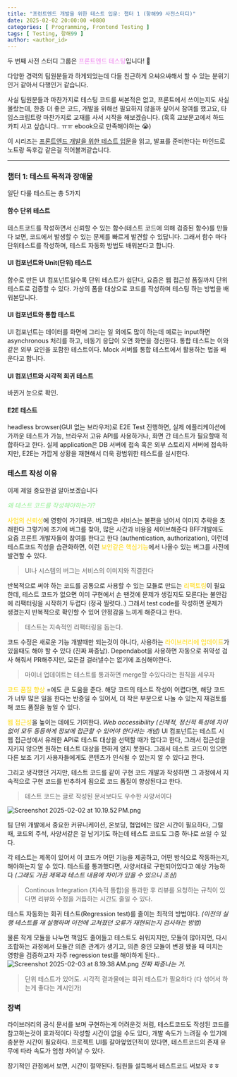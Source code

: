 ```yaml
---
title: "프런트엔드 개발을 위한 테스트 입문: 챕터 1 (항해99 사전스터디)"
date: 2025-02-02 20:00:00 +0800
categories: [ Programming, Frontend Testing ]
tags: [ Testing, 항해99 ]
author: <author_id>   
---
```

두 번째 사전 스터디 그룹은 <font color='violet'>프론트엔드 테스팅</font>입니다! 🥳

다양한 경력의 팀원분들과 하게되었는데 다들 친근하게 으쌰으쌰해서 할 수 있는 분위기인거 같아서 다행인거 같습니다.

사실 팀원분들과 마찬가지로 테스팅 코드를 써본적은 없고, 프론트에서 쓰이는지도 사실 몰랐는데, 한층 더 좋은 코드, 개발을 위해선
필요하지 않을까 싶어서 참여를 했고요, 타입스크립트랑 마찬가지로 교재를 사서 시작을 해보겠습니다. (흑흑 교보문고에서 하드카피 사고 싶습니다.. ㅠㅠ ebook으로 만족해야하는 😭)

이 시리즈는 [프론트엔드 개발을 위한 테스트 입문](https://product.kyobobook.co.kr/detail/S000213500949)을 읽고, 발표를 준비한다는 마인드로 노트랑 독후감 같은걸 적어볼꺼같습니다.

---

### 챕터 1:  테스트 목적과 장애물

일단 다룰 테스트는 총 5가지

#### 함수 단위 테스트
테스트코드를 작성하면서 신뢰할 수 있는 함수(테스트 코드에 의해 검증된 함수)를 만들다 보면, 코드에서 발생할 수 있는 문제를 빠르게 발견할 수 있답니다.
그래서 함수 마다 단위테스트를 작성하며, 테스트 자동화 방법도 배워본다고 합니다.

#### UI 컴포넌트와 Unit(단위) 테스트
함수로 만든 UI 컴포넌트일수록 단위 테스트가 쉽단다, 요즘은 웹 접근성 품질까지 단위 테스트로 검증할 수 있다. 가상의 폼을 대상으로 코드를 작성하며 테스팅 하는 방법을 배워본답니다.

#### UI 컴포넌트와 통합 테스트
UI 컴포넌트는 데이터를 화면에 그리는 일 외에도 많이 하는데 예로는 input하면 asynchronous 처리를 하고, 비동기 응답이 오면 화면을 갱신한다. 통합 테스트는 이와 같은 외부 요인을 포함한 테스트이다.
Mock 서버를 통합 테스트에서 활용하는 법을 배운다고 합니다.

#### UI 컴포넌트와 시각적 회귀 테스트
바뀐거 눈으로 확인.

#### E2E 테스트
headless browser(GUI 없는 브라우저)로 E2E Test 진행하면, 실제 에플리케이션에 가까운 테스트가 가능, 브라우저 고유 API를 사용하거나, 화면 간 테스트가 필요할때 적합하다고 한다.
실제 application은 DB 서버에 접속 혹은 외부 스토리지 서버에 접속하지만, E2E는 가깝게 상황을 재현해서 더욱 광범위한 테스트를 실시한다.

### 테스트 작성 이유

이제 제일 중요한걸 알아보겠습니다

<font color = 'lightgreen'><i>왜 테스트 코드를 작성해야하는가?</i></font>


<font color="gold">사업의 신뢰성</font>에 영향이 가기때문. 버그많은 서비스는 불편을 넘어서 이미지 추락을 초래한다
그렇기에 조기에 버그를 찾아, 많은 시간과 비용을 세이브해준다
BFF개발에도 요즘 프론트 개발자들이 참여를 한다고 한다 (authentication, authorization), 이런데 테스트코드 작성을 습관화하면, 이런 <font color='gold'>보안같은 핵심기능</font>에서
나올수 있는 버그를 사전에 발견할 수 있다.

> UI나 시스템의 버그는 서비스의 이미지와 직결한다

반복적으로 써야 하는 코드를 공통으로 사용할 수 있는 모듈로 만드는 <font color ="gold">리팩토링</font>이 필요한데, 테스트 코드가 없으면 이미 구현에서 손 땐것에 문제가 생길지도 모른다는 불안감에 리팩터링을 시작하기 두렵다 (정곡 찔렷다..)
그래서 test code를 작성하면 문제가 생겼는지 반복적으로 확인할 수 있어 안정감을 느끼게 해준다고 한다.

> 테스트는 지속적인 리팩터링을 돕는다.

코드 수정은 새로운 기능 개발때만 되는것이 아니다, 사용하는 <font color='gold'>라이브러리에 업데이트</font>가 있을때도 해야 할 수 있다 (진짜 짜증남).
Dependabot을 사용하면 자동으로 취약성 검사 해줘서 PR해주지만, 모든걸 걸러낼수는 없기에 조심해야한다.

> 마이너 업데이트는 테스트를 통과하면 merge할 수있다라는 원칙을 세우자


<font color='gold'>코드 품질 향상</font> =에도 큰 도움을 준다.
해당 코드의 테스트 작성이 어렵다면, 해당 코드가 너무 많은 일을 한다는 반증일 수 있어서, 더 작은 부분으로 나눌 수 있는지 재검토를 해 코드 품질을 높일 수 있다.

<font color='gold'>웹 접근성</font>을 높이는 데에도 기여한다. <i>Web accessibility (신체적, 정신적 특성에 차이없이 모두 동등하게 정보에 접근할 수 있어야 한다라는 개념)</i>
UI 컴포넌트는 테스트 시 웹 접근성에서 유래한 API로 테스트 대상을 선택할 때가 많다고 한다, 그래서 접근성을 지키지 않으면 원하는 테스트 대상을 편하게 얻지 못한다. 그래서 
테스트 코드이 있으면 다른 보조 기기 사용자들에게도 콘텐츠가 인식될 수 있는지 알 수 있다고 한다.

그리고 생각했던 거지만, 테스트 코드를 같이 구현 코드 개발과 작성하면 그 과정에서 지속적으로 구현 코드를 반추하게 됨으로 코드 품질이 향상된다고 한다.

> 테스트 코드는 글로 작성된 문서보다도 우수한 사양서이다

![Screenshot 2025-02-02 at 10.19.52 PM.png](../assets/img/screenshots/frontend-testing/Screenshot%202025-02-02%20at%2010.19.52%E2%80%AFPM.png)

팀 단위 개발에서 중요한 커뮤니케이션, 온보딩, 협업에는 많은 시간이 필요하다, 그럴때, 코드외 주석, 사양서같은 걸 남기기도 하는데 테스트 코드도 그중 하나로 쓰일 수 있다.

각 테스트는 제목이 있어서 이 코드가 어떤 기능을 제공하고, 어떤 방식으로 작동하는지, 해야하는지 알 수 있다.
테스트를 통과했다면, 사양서대로 구현되어있다고 예상 가능하다 <i>(그래도 가끔 제목과 테스트 내용에 차이가 있을 수 있으니 조심)</i>

> Continous Integration (지속적 통합)을 통과한 후 리뷰를 요청하는 규칙이 있다면 리뷰와 수정을 거듭하는 시간도 줄일 수 있다.

테스트 자동화는 회귀 테스트(Regression test)를 줄이는 최적의 방법이다. <i>(이전의 실행 테스트를 재 실행하며 이전에 고쳐졌던 오류가 재현되는지 검사하는 방법)</i>

물론 작게 모듈을 나누면 책임도 줄어들고 테스트도 쉬워지지만, 모듈이 많아지면, 다시 조합하는 과정에서 모듈간 의존 관계가 생기고, 의존 중인 모듈이 변경 됐을 때 미치는 영향을 검증하고자 자주 regression test를 해야하게 된다..
![Screenshot 2025-02-03 at 8.19.38 AM.png](../assets/img/screenshots/frontend-testing/Screenshot%202025-02-03%20at%208.19.38%E2%80%AFAM.png)
<i>진짜 짜증나는 거.</i>

> 단위 테스트가 있어도. 시각적 결과물에는 회귀 테스트가 필요하다 (다 섞어서 하는게 좋다는 계시인가)

### 장벽

라이브러리의 공식 문서를 보며 구현하는게 어려운것 처럼, 테스트코드도 작성된 코드를 참고하는것이 효과적이다
작성할 시간이 없을 수도 있다, 개발 속도가 느려질 수 있기에 충분한 시간이 필요하다.
프로젝트 UI를 갈아엎었던적이 있다면, 테스트코드의 존재 유무에 따라 속도가 엄청 차이날 수 있다.

장기적인 관점에서 보면, 시간이 절약된다. 팀원들 설득해서 테스트코드 써보자 ㅎㅎ
